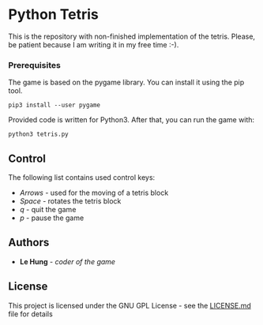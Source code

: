 # Python Tetris

This is the repository with non-finished implementation of the tetris. Please, be patient because I am writing it in my free time :-).

### Prerequisites

The game is based on the pygame library. You can install it using the pip tool.

```
pip3 install --user pygame
```

Provided code is written for Python3. After that, you can run the game with:

```
python3 tetris.py
```


## Control

The following list contains used control keys:

* *Arrows* - used for the moving of a tetris block
* *Space*  - rotates the tetris block
* *q*      - quit the game
* *p*      - pause the game

## Authors

* **Le Hung** - *coder of the game*

## License

This project is licensed under the GNU GPL License - see the [LICENSE.md](LICENSE.md) file for details
